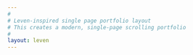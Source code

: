 ```yaml
---
#
# Leven-inspired single page portfolio layout
# This creates a modern, single-page scrolling portfolio
#
layout: leven
---
```

